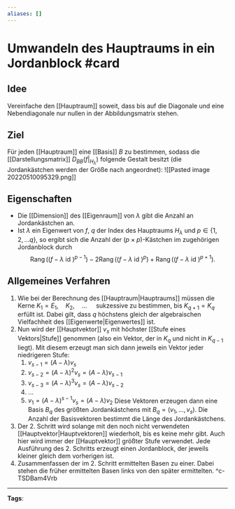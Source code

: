 ```yaml
---
aliases: []
---
```


# Umwandeln des Hauptraums in ein Jordanblock #card
## Idee
Vereinfache den [[Hauptraum]] soweit, dass bis auf die Diagonale und eine Nebendiagonale nur nullen in der Abbildungsmatrix stehen.
## Ziel
Für jeden [[Hauptraum]] eine [[Basis]] $B$ zu bestimmen, sodass die [[Darstellungsmatrix]] $D_{B B}\left(\left.f\right|_{H_{\lambda}}\right)$ folgende Gestalt besitzt (die Jordankästchen werden der Größe nach angeordnet):
![[Pasted image 20220510095329.png]]
## Eigenschaften
- Die [[Dimension]] des [[Eigenraum]] von $\lambda$ gibt die Anzahl an Jordankästchen an.
- Ist $\lambda$ ein Eigenwert von $f$, $q$ der Index des Hauptraums $H_{\lambda}$ und $p \in\{1,2, \ldots q\}$, so ergibt sich die Anzahl der $(p \times p)$-Kästchen im zugehörigen Jordanblock durch
$$
\operatorname{Rang}\left((f-\lambda \text { id })^{p-1}\right)-2 \operatorname{Rang}\left((f-\lambda \text { id })^{p}\right)+\operatorname{Rang}\left((f-\lambda \text { id })^{p+1}\right) \text {. }
$$
## Allgemeines Verfahren
1. Wie bei der Berechnung des [[Hauptraum|Hauptraums]] müssen die Kerne $K_1=E_1, \quad K_2, \quad ... \quad$ sukzessive zu bestimmen, bis $K_{q+1}=K_q$ erfüllt ist. Dabei gilt, dass $q$ höchstens gleich der algebraischen Vielfachheit des [[Eigenwerte|Eigenwertes]] ist.
2. Nun wird der [[Hauptvektor]] $v_s$ mit höchster [[Stufe eines Vektors|Stufe]] genommen (also ein Vektor, der in $K_q$ und nicht in $K_{q-1}$ liegt). Mit diesem erzeugt man sich dann jeweils ein Vektor jeder niedrigeren Stufe:  
	1. $v_{s-1}=(A-\lambda)v_s$
	2. $v_{s-2}=(A-\lambda)^2v_s =(A-\lambda)v_{s-1}$
	3. $v_{s-3}=(A-\lambda)^3v_s =(A-\lambda)v_{s-2}$
	4. ...
	5. $v_1 =(A-\lambda)^{s-1}v_s =(A-\lambda)v_{2}$
	Diese Vektoren erzeugen dann eine Basis $B_q$ des größten Jordankästchens mit $B_q=(v_1, ..., v_s)$. Die Anzahl der Basisvektoren bestimmt die Länge des Jordankästchens.
3. Der 2. Schritt wird solange mit den noch nicht verwendeten [[Hauptvektor|Hauptvektoren]] wiederholt, bis es keine mehr gibt. Auch hier wird immer der [[Hauptvektor]] größter Stufe verwendet. Jede Ausführung des 2. Schritts erzeugt einen Jordanblock, der jeweils kleiner gleich dem vorherigen ist.
4. Zusammenfassen der im 2. Schritt ermittelten Basen zu einer. Dabei stehen die früher ermittelten Basen links von den später ermittelten.
^c-TSDBam4Vrb
---
**Tags**: 
